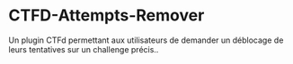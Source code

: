 # CTFD-Attempts-Remover
Un plugin CTFd permettant aux utilisateurs de demander un déblocage de leurs tentatives sur un challenge précis.. 
